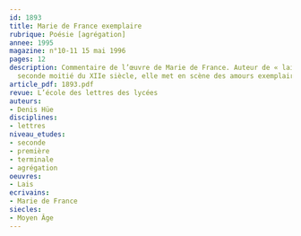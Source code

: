 ```yaml
---
id: 1893
title: Marie de France exemplaire
rubrique: Poésie [agrégation]
annee: 1995
magazine: n°10-11 15 mai 1996
pages: 12
description: Commentaire de l’œuvre de Marie de France. Auteur de « lais » dans la
  seconde moitié du XIIe siècle, elle met en scène des amours exemplaires…
article_pdf: 1893.pdf
revue: L’école des lettres des lycées
auteurs:
- Denis Hüe
disciplines:
- lettres
niveau_etudes:
- seconde
- première
- terminale
- agrégation
oeuvres:
- Lais
ecrivains:
- Marie de France
siecles:
- Moyen Âge
---
```

